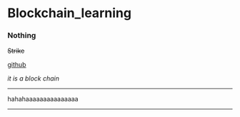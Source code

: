 # Blockchain_learning
### Nothing
~~Strike~~

[github](https://github.com/Julia1928/blockchain_learning/edit/main/README.md)

_it is a block chain_

***
hahahaaaaaaaaaaaaaaa

***
